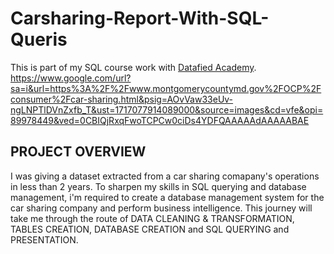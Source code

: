 # Carsharing-Report-With-SQL-Queris
This is part of my SQL course work with [Datafied Academy](https://github.com/Datafyde).
https://www.google.com/url?sa=i&url=https%3A%2F%2Fwww.montgomerycountymd.gov%2FOCP%2Fconsumer%2Fcar-sharing.html&psig=AOvVaw33eUv-ngLNPTlDVnZxfb_T&ust=1717077914089000&source=images&cd=vfe&opi=89978449&ved=0CBIQjRxqFwoTCPCw0ciDs4YDFQAAAAAdAAAAABAE

## PROJECT OVERVIEW
I was giving a dataset extracted from a car sharing comapany's operations in less than 2 years.
To sharpen my skills in SQL querying and database management, i'm required to create a database management system for the car sharing company and perform business intelligence.
This journey will take me through the route of DATA CLEANING & TRANSFORMATION, TABLES CREATION, DATABASE CREATION and SQL QUERYING and PRESENTATION.
